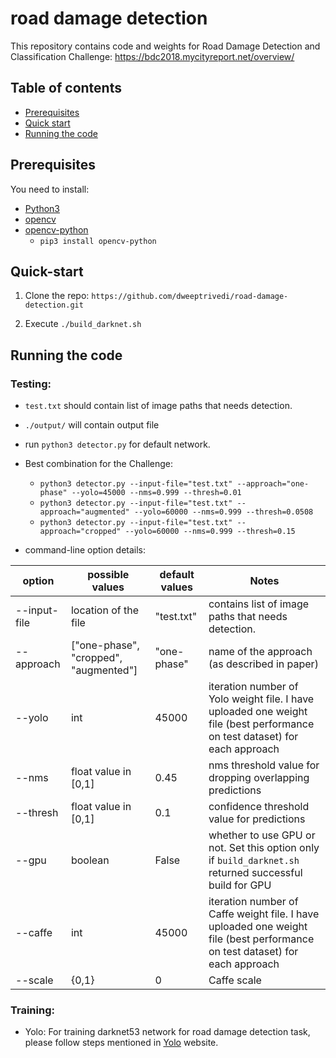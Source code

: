 # road damage detection

This repository contains code and weights for Road Damage Detection and Classification Challenge:  https://bdc2018.mycityreport.net/overview/

## Table of contents

- [Prerequisites](#prerequisites)
- [Quick start](#quick-start)
- [Running the code](#running-the-code)

## Prerequisites

You need to install:
- [Python3](https://www.python.org/downloads/)
- [opencv](https://opencv.org/)
- [opencv-python](https://pypi.org/project/opencv-python/)
    - `pip3 install opencv-python`

## Quick-start
1. Clone the repo: `https://github.com/dweeptrivedi/road-damage-detection.git`

2. Execute `./build_darknet.sh`

## Running the code

### Testing:

- `test.txt` should contain list of image paths that needs detection.

- `./output/` will contain output file

- run `python3 detector.py` for default network.

- Best combination for the Challenge:
    - `python3 detector.py --input-file="test.txt" --approach="one-phase" --yolo=45000 --nms=0.999 --thresh=0.01`
    - `python3 detector.py --input-file="test.txt" --approach="augmented" --yolo=60000 --nms=0.999 --thresh=0.0508`
    - `python3 detector.py --input-file="test.txt" --approach="cropped" --yolo=60000 --nms=0.999 --thresh=0.15`
    
- command-line option details:

| option |  possible values | default values | Notes |
| --- | --- | --- | --- |
| --input-file | location of the file | "test.txt" | contains list of image paths that needs detection. |
| --approach | ["one-phase", "cropped", "augmented"] | "one-phase" |name of the approach (as described in paper) |
| --yolo | int | 45000 | iteration number of Yolo weight file. I have uploaded one weight file (best performance on test dataset) for each approach  |
| --nms | float value in [0,1] | 0.45 | nms threshold value for dropping overlapping predictions |
| --thresh | float value in [0,1] | 0.1 | confidence threshold value for predictions |
| --gpu | boolean | False | whether to use GPU or not. Set this option only if `build_darknet.sh` returned successful build for GPU |
| --caffe | int | 45000 | iteration number of Caffe weight file. I have uploaded one weight file (best performance on test dataset) for each approach  |
| --scale | {0,1} | 0 | Caffe scale  |


### Training:

- Yolo: For training darknet53 network for road damage detection task, please follow steps mentioned in [Yolo](https://pjreddie.com/darknet/yolo/) website.
